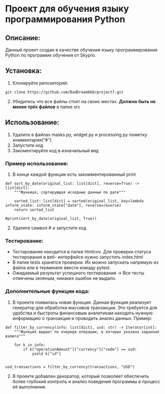 # Проект для обучения языку программирования Python

## Описание:
Данный проект создан в качестве обучения языку программирования Python по программе обучения от Skypro.

## Установка:
1. Клонируйте репозиторий:
```
git clone https://github.com/BadDream666/project7.git
```
2. Убедитесь что все файлы стоят на своих местах. **Должно быть не менее трёх файлов** в папке src

## Использование:
1. Удалите в файлах masks.py, widget.py и processing.py пометку комментария("#") 
2. Запустите код
3. Закоментируйте код в изначальный вид

### Пример использования:
1. В конце каждой функции есть закомментированный print
```
def sort_by_date(original_list: list[dict], reverse=True) -> list[dict]:
    """Функиця, сортирующая исходные данные по дате"""

    sorted_list: list[dict] = sorted(original_list, key=lambda inform_state: inform_state["date"], reverse=reverse)
    return sorted_list

#print(sort_by_date(original_list, True))
```
2. Удалите символ # и запустите код

### Тестирование:
* Тестирование находится в папке htmlcov. Для проверки статуса тестирования в веб- интерфейсе нужно запустить index.html
* В папке tests хранятся проверки. Их можно запускать напрямую из файла или в терминале ввести комаду pytest. 
* Ожидаемый результат успешного тестирования -> Все тесты отмечены зеленым, никаких ошибок не выдало.

### Дополнительные функции кода:
1. В проекте появилась новая функция. Данная функция реализует генератор для обработки массивов транзакции. Это требуется
для удобства и быстроты финансовым аналитикам находить нужную информацию о транзакции и проводить анализ данных.
Пример:
```
def filter_by_currency(info: list[dict], usd: str) -> Iterator[int]:
    """Функция выдает по очереди операции, в которых указана заданная валюта"""

    for k in info:
        if k["operationAmount"]["currency"]["code"] == usd:
            yield k["id"]


usd_transactions = filter_by_currency(transactions, "USD")
```
2. В проекте добавлен декоратор, который позволяет обеспечить более глубокий контроль и анализ поведения программы в 
процесс её выполнения.